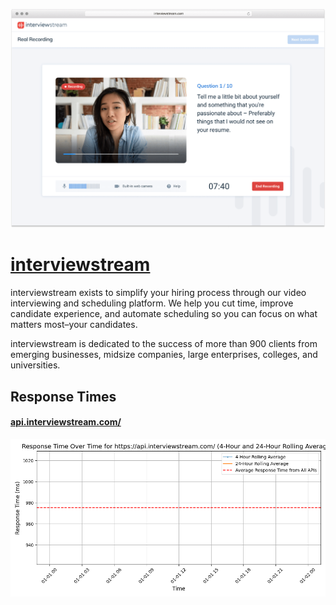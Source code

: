 [![Visit interviewstream](imagePreview.png)](https://interviewstream.com)

# [interviewstream](https://interviewstream.com)

interviewstream exists to simplify your hiring process through our video interviewing and scheduling platform. We help you cut time, improve candidate experience, and automate scheduling so you can focus on what matters most–your candidates.

interviewstream is dedicated to the success of more than 900 clients from emerging businesses, midsize companies, large enterprises, colleges, and universities.

## Response Times

#### [api.interviewstream.com/](https://api.interviewstream.com/)

![api.interviewstream.com/](response-time-charts/6170692e696e7465727669657773747265616d2e636f6d2f.png)
